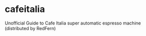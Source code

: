 # cafeitalia
Unofficial Guide to Cafe Italia super automatic espresso machine (distributed by RedFern)
